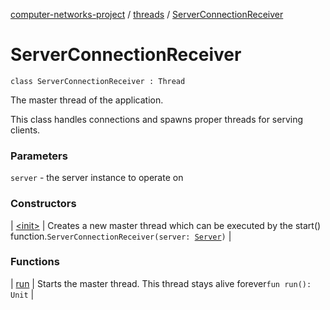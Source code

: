 [computer-networks-project](../../index.md) / [threads](../index.md) / [ServerConnectionReceiver](./index.md)

# ServerConnectionReceiver

`class ServerConnectionReceiver : Thread`

The master thread of the application.

This class handles connections and spawns proper threads for serving clients.

### Parameters

`server` - the server instance to operate on

### Constructors

| [&lt;init&gt;](-init-.md) | Creates a new master thread which can be executed by the start() function.`ServerConnectionReceiver(server: `[`Server`](../../models/-server/index.md)`)` |

### Functions

| [run](run.md) | Starts the master thread. This thread stays alive forever`fun run(): Unit` |


